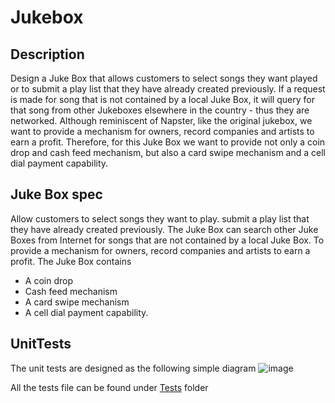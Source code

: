 # Jukebox


## Description
Design a Juke Box that allows customers to select songs they want played or to submit a play list that they have already created previously. If a request is made for song that is not contained by a local Juke Box, it will query for that song from other Jukeboxes elsewhere in the country - thus they are networked. Although reminiscent of Napster, like the original jukebox, we want to provide a mechanism for owners, record companies and artists to earn a profit. Therefore, for this Juke Box we want to provide not only a coin drop and cash feed mechanism, but also a card swipe mechanism and a cell dial payment capability.

## Juke Box spec
Allow customers to select songs they want to play. submit a play list that they have already created previously. The Juke Box can search other Juke Boxes from Internet for songs that are not contained by a local Juke Box. To provide a mechanism for owners, record companies and artists to earn a profit. The Juke Box contains

- A coin drop
- Cash feed mechanism
- A card swipe mechanism
- A cell dial payment capability.

## UnitTests

The unit tests are designed as the following simple diagram
![image](https://user-images.githubusercontent.com/69946982/137400878-130eedc7-1456-4625-9d3d-7eb653ac98e8.png)
 

All the tests file can be found under [Tests](https://github.com/HarshineeRoopakula/Software-Quality-Assurance-and-Test-Automation/tree/main/QA/JUNIT/JukeBox/Tests) folder
